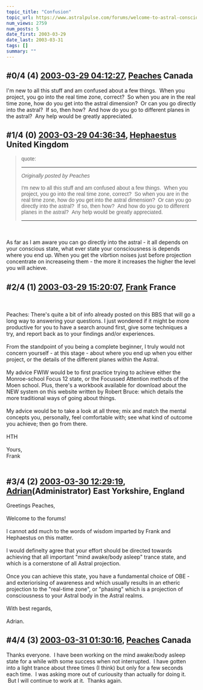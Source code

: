 ```yaml
---
topic_title: "Confusion"
topic_url: https://www.astralpulse.com/forums/welcome-to-astral-consciousness!/confusion-3979
num_views: 2759
num_posts: 5
date_first: 2003-03-29
date_last: 2003-03-31
tags: []
summary: ""
---
```


## \#0/4 (4) [2003-03-29 04:12:27](https://www.astralpulse.com/forums/index.php?msg=119695), [Peaches](https://www.astralpulse.com/forums/profile/?u=2064) Canada ##
<section>
I'm new to all this stuff and am confused about a few things.  When you project, you go into the real time zone, correct?  So when you are in the real time zone, how do you get into the astral dimension?  Or can you go directly into the astral?  If so, then how?  And how do you go to different planes in the astral?  Any help would be greatly appreciated.
</section>

## \#1/4 (0) [2003-03-29 04:36:34](https://www.astralpulse.com/forums/index.php?msg=26430), [Hephaestus](https://www.astralpulse.com/forums/profile/?u=369) United Kingdom ##
<section>
<blockquote id='"quote"'>
 <font face='"Arial"' id='"quote"' size='"1"'>
  quote:
  <hr height='"1"' id='"quote"' noshade=""/>
  <i>
   Originally posted by Peaches
  </i>
  <br>
  <br>
  I'm new to all this stuff and am confused about a few things.  When you project, you go into the real time zone, correct?  So when you are in the real time zone, how do you get into the astral dimension?  Or can you go directly into the astral?  If so, then how?  And how do you go to different planes in the astral?  Any help would be greatly appreciated.
  <br>
  <hr height='"1"' id='"quote"' noshade=""/>
 </font>
</blockquote>
<br>
<br>
As far as I am aware you can go directly into the astral - it all depends on your conscious state, what ever state your consciousness is depends where you end up. When you get the vibrtion noises just before projection concentrate on increaseing them - the more it increases the higher the level you will achieve.
</section>

## \#2/4 (1) [2003-03-29 15:20:07](https://www.astralpulse.com/forums/index.php?msg=26467), [Frank](https://www.astralpulse.com/forums/profile/?u=359) France ##
<section>
<br>
<br>
Peaches: There's quite a bit of info already posted on this BBS that will go a long way to answering your questions. I just wondered if it might be more productive for you to have a search around first, give some techniques a try, and report back as to your findings and/or experiences.
<br>
<br>
From the standpoint of you being a complete beginner, I truly would not concern yourself - at this stage - about where you end up when you either project, or the details of the different planes within the Astral.
<br>
<br>
My advice FWIW would be to first practice trying to achieve either the Monroe-school Focus 12 state, or the Focussed Attention methods of the Moen school. Plus, there's a workbook available for download about the NEW system on this website written by Robert Bruce: which details the more traditional ways of going about things.
<br>
<br>
My advice would be to take a look at all three; mix and match the mental concepts you, personally, feel comfortable with; see what kind of outcome you achieve; then go from there.
<br>
<br>
HTH
<br>
<br>
 Yours,
 <br>
 Frank
 <br>
</br>
</section>

## \#3/4 (2) [2003-03-30 12:29:19](https://www.astralpulse.com/forums/index.php?msg=26545), [Adrian](https://www.astralpulse.com/forums/profile/?u=31)(Administrator) East Yorkshire, England ##
<section>
Greetings Peaches,
<br>
<br>
Welcome to the forums!
<br>
<br>
I cannot add much to the words of wisdom imparted by Frank and Hephaestus on this matter.
<br>
<br>
I would definelty agree that your effort should be directed towards achieving that all important "mind awake/body asleep" trance state, and which is a cornerstone of all Astral projection.
<br>
<br>
Once you can achieve this state, you have a fundamental choice of OBE - and exteriorising of awareness and which usually results in an etheric projection to the "real-time zone", or "phasing" which is a projection of consciousness to your Astral body in the Astral realms.
<br>
<br>
With best regards,
<br>
<br>
Adrian.
<br>
</section>

## \#4/4 (3) [2003-03-31 01:30:16](https://www.astralpulse.com/forums/index.php?msg=26601), [Peaches](https://www.astralpulse.com/forums/profile/?u=2064) Canada ##
<section>
Thanks everyone.  I have been working on the mind awake/body asleep state for a while with some success when not interrupted.  I have gotten into a light trance about three times (I think) but only for a few seconds each time.  I was asking more out of curiousity than actually for doing it.  But I will continue to work at it.  Thanks again.
</section>